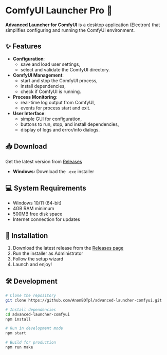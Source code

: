 # ComfyUI Launcher Pro 🚀

**Advanced Launcher for ComfyUI** is a desktop application (Electron) that simplifies configuring and running the ComfyUI environment.

## ✨ Features

- **Configuration**:
  - save and load user settings,
  - select and validate the ComfyUI directory.
- **ComfyUI Management**:
  - start and stop the ComfyUI process,
  - install dependencies,
  - check if ComfyUI is running.
- **Process Monitoring**:
  - real-time log output from ComfyUI,
  - events for process start and exit.
- **User Interface**:
  - simple GUI for configuration,
  - buttons to run, stop, and install dependencies,
  - display of logs and error/info dialogs.

## 📥 Download

Get the latest version from [Releases](https://github.com/AnonBOTpl/advanced-launcher-comfyui/releases)

- **Windows:** Download the `.exe` installer

## 💻 System Requirements

- Windows 10/11 (64-bit)
- 4GB RAM minimum
- 500MB free disk space
- Internet connection for updates

## 🔧 Installation

1. Download the latest release from the [Releases page](https://github.com/AnonBOTpl/advanced-launcher-comfyui/releases)
2. Run the installer as Administrator
3. Follow the setup wizard
4. Launch and enjoy!

## 🛠️ Development

```bash
# Clone the repository
git clone https://github.com/AnonBOTpl/advanced-launcher-comfyui.git

# Install dependencies
cd advanced-launcher-comfyui
npm install

# Run in development mode
npm start

# Build for production
npm run make
